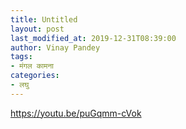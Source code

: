 ```yaml
---
title: Untitled
layout: post
last_modified_at: 2019-12-31T08:39:00
author: Vinay Pandey
tags:
- मंगल कामना
categories:
- लघु
---
```

https://youtu.be/puGqmm-cVok


